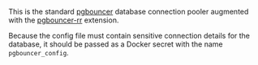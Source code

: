This is the standard [pgbouncer](https://github.com/pgbouncer/pgbouncer) database connection pooler augmented with the [pgbouncer-rr](https://github.com/awslabs/pgbouncer-rr-patch) extension.

Because the config file must contain sensitive connection details for the database, it should be passed as a Docker secret with the name `pgbouncer_config`.
